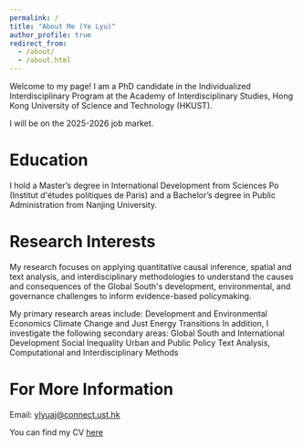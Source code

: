 ```yaml
---
permalink: /
title: "About Me (Ye Lyu)"
author_profile: true
redirect_from: 
  - /about/
  - /about.html
---
```


Welcome to my page! I am a PhD candidate in the Individualized Interdisciplinary Program at the Academy of Interdisciplinary Studies, Hong Kong University of Science and Technology (HKUST).

I will be on the 2025-2026 job market.

Education
======
I hold a Master’s degree in International Development from Sciences Po (Institut d'études politiques de Paris) and a Bachelor’s degree in Public Administration from Nanjing University.

Research Interests
======
My research focuses on applying quantitative causal inference, spatial and text analysis, and interdisciplinary methodologies to understand the causes and consequences of the Global South's development, environmental, and governance challenges to inform evidence-based policymaking.

My primary research areas include:
    Development and Environmental Economics
    Climate Change and Just Energy Transitions
In addition, I investigate the following secondary areas:
    Global South and International Development
    Social Inequality
    Urban and Public Policy
    Text Analysis, Computational and Interdisciplinary Methods

For More Information
======
Email: ylyuaj@connect.ust.hk

You can find my CV [here](https://en.wikipedia.org/wiki/Sciences_Po)
